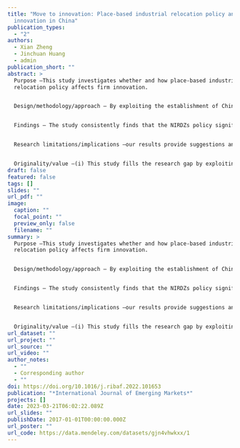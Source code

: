 ```yaml
---
title: "Move to innovation: Place-based industrial relocation policy and firm
  innovation in China"
publication_types:
  - "2"
authors:
  - Xian Zheng
  - Jinchuan Huang
  - admin
publication_short: ""
abstract: >
  Purpose –This study investigates whether and how place-based industrial
  relocation policy affects firm innovation.


  Design/methodology/approach – By exploiting the establishment of China's National Industrial Relocation Demonstration Zones (NIRDZs) as a quasi-natural experiment in a difference-in-differences design, we examine the externalities of industrial policies that support sustainable development and growth from the perspectives of firms' patenting activities.


  Findings – The study consistently finds that the NIRDZs policy significantly boosts local firm innovation, translating into a 60.46 percent increase in the patent applications of treated firms. The estimation results remain robust to a series of alternative specifications. Moreover, heterogeneity analysis suggests that the firms that benefited most were state-owned enterprises, firms with higher productivity, or firms in non-high-tech industries. Further, we find that the NIRDZs policy stimulates firm innovation mainly in the form of utility model patents, followed by designs and invention patents.


  Research limitations/implications –our results provide suggestions and implications for policymakers to improve the efficiency of state-led industrial policies and avoid "government failure" in policy implementation. 


  Originality/value –(i) This study fills the research gap by exploiting quasi-experiments to assess the effectiveness of state-led industrial policies for emerging economies. (ii) Our analysis sheds empirical light on how corporate innovation is motivated and financed by selective and functional industrial policies. (iii) Theoretically, our results rationalize why state-led industrial relocation fuel innovation capabilities of localities from Marshall externalities and competition crowding-out effects.
draft: false
featured: false
tags: []
slides: ""
url_pdf: ""
image:
  caption: ""
  focal_point: ""
  preview_only: false
  filename: ""
summary: >
  Purpose –This study investigates whether and how place-based industrial
  relocation policy affects firm innovation.


  Design/methodology/approach – By exploiting the establishment of China's National Industrial Relocation Demonstration Zones (NIRDZs) as a quasi-natural experiment in a difference-in-differences design, we examine the externalities of industrial policies that support sustainable development and growth from the perspectives of firms' patenting activities.


  Findings – The study consistently finds that the NIRDZs policy significantly boosts local firm innovation, translating into a 60.46 percent increase in the patent applications of treated firms. The estimation results remain robust to a series of alternative specifications. Moreover, heterogeneity analysis suggests that the firms that benefited most were state-owned enterprises, firms with higher productivity, or firms in non-high-tech industries. Further, we find that the NIRDZs policy stimulates firm innovation mainly in the form of utility model patents, followed by designs and invention patents.


  Research limitations/implications –our results provide suggestions and implications for policymakers to improve the efficiency of state-led industrial policies and avoid "government failure" in policy implementation. 


  Originality/value –(i) This study fills the research gap by exploiting quasi-experiments to assess the effectiveness of state-led industrial policies for emerging economies. (ii) Our analysis sheds empirical light on how corporate innovation is motivated and financed by selective and functional industrial policies. (iii) Theoretically, our results rationalize why state-led industrial relocation fuel innovation capabilities of localities from Marshall externalities and competition crowding-out effects.
url_dataset: ""
url_project: ""
url_source: ""
url_video: ""
author_notes:
  - ""
  - Corresponding author
  - ""
doi: https://doi.org/10.1016/j.ribaf.2022.101653
publication: "*International Journal of Emerging Markets*"
projects: []
date: 2023-03-21T06:02:22.089Z
url_slides: ""
publishDate: 2017-01-01T00:00:00.000Z
url_poster: ""
url_code: https://data.mendeley.com/datasets/gjn4vhwkxx/1
---
```

